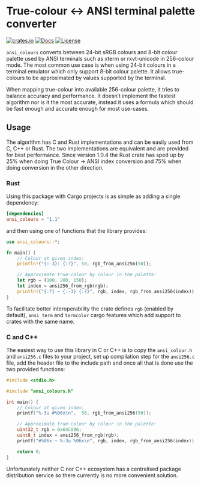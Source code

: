 # True-colour ↔ ANSI terminal palette converter

[![crates.io](https://img.shields.io/crates/v/ansi_colours)](https://crates.io/crates/ansi_colours)
[![Docs](https://docs.rs/ansi_colours/badge.svg)](https://docs.rs/ansi_colours)
[![License](https://img.shields.io/badge/license-LGPL-blue.svg)](https://github.com/mina86/ansi_colours/blob/master/LICENSE)

`ansi_colours` converts between 24-bit sRGB colours and 8-bit colour
palette used by ANSI terminals such as xterm or rxvt-unicode in
256-colour mode.  The most common use case is when using 24-bit
colours in a terminal emulator which only support 8-bit colour
palette.  It allows true-colours to be approximated by values
supported by the terminal.

When mapping true-colour into available 256-colour palette, it tries
to balance accuracy and performance.  It doesn’t implement the fastest
algorithm nor is it the most accurate, instead it uses a formula which
should be fast enough and accurate enough for most use-cases.

## Usage

The algorithm has C and Rust implementations and can be easily used
from C, C++ or Rust.  The two implementations are equivalent and are
provided for best performance.  Since version 1.0.4 the Rust crate has
sped up by 25% when doing True Colour → ANSI index conversion and 75%
when doing conversion in the other direction.

### Rust

Using this package with Cargo projects is as simple as adding a single
dependency:

```toml
[dependencies]
ansi_colours = "1.1"
```

and then using one of functions that the library provides:

```rust
use ansi_colours::*;

fn main() {
    // Colour at given index:
    println!("{:-3}: {:?}", 50, rgb_from_ansi256(50));

    // Approximate true-colour by colour in the palette:
    let rgb = (100, 200, 150);
    let index = ansi256_from_rgb(rgb);
    println!("{:?} ~ {:-3} {:?}", rgb, index, rgb_from_ansi256(index));
}
```

To facilitate better interoperability the crate defines `rgb` (enabled
by default), `ansi_term` and `termcolor` cargo features which add
support to crates with the same name.

### C and C++

The easiest way to use this library in C or C++ is to copy the
`ansi_colour.h` and `ansi256.c` files to your project, set up
compilation step for the `ansi256.c` file, add the header file to the
include path and once all that is done use the two provided functions:

```c
#include <stdio.h>

#include "ansi_colours.h"

int main() {
    // Colour at given index:
    printf("%-3u #%06x\n",  50, rgb_from_ansi256(50));

    // Approximate true-colour by colour in the palette:
    uint32_t rgb = 0x64C896;
    uint8_t index = ansi256_from_rgb(rgb);
    printf("#%06x ~ %-3u %06x\n", rgb, index, rgb_from_ansi256(index));

    return 0;
}
```

Unfortunately neither C nor C++ ecosystem has a centralised package
distribution service so there currently is no more convenient
solution.
